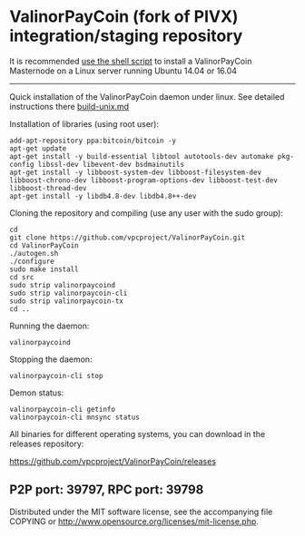ValinorPayCoin (fork of PIVX) integration/staging repository
======================================


It is recommended [use the shell script](https://github.com/vpcproject/vpcinstall) to install a ValinorPayCoin Masternode on a Linux server running Ubuntu 14.04 or 16.04

***

Quick installation of the ValinorPayCoin daemon under linux. See detailed instructions there [build-unix.md](build-unix.md)

Installation of libraries (using root user):

    add-apt-repository ppa:bitcoin/bitcoin -y
    apt-get update
    apt-get install -y build-essential libtool autotools-dev automake pkg-config libssl-dev libevent-dev bsdmainutils
    apt-get install -y libboost-system-dev libboost-filesystem-dev libboost-chrono-dev libboost-program-options-dev libboost-test-dev libboost-thread-dev
    apt-get install -y libdb4.8-dev libdb4.8++-dev

Cloning the repository and compiling (use any user with the sudo group):

    cd
    git clone https://github.com/vpcproject/ValinorPayCoin.git
    cd ValinorPayCoin
    ./autogen.sh
    ./configure
    sudo make install
    cd src
    sudo strip valinorpaycoind
    sudo strip valinorpaycoin-cli
    sudo strip valinorpaycoin-tx
    cd ..

Running the daemon:

    valinorpaycoind 

Stopping the daemon:

    valinorpaycoin-cli stop

Demon status:

    valinorpaycoin-cli getinfo
    valinorpaycoin-cli mnsync status

All binaries for different operating systems, you can download in the releases repository:

https://github.com/vpcproject/ValinorPayCoin/releases

P2P port: 39797, RPC port: 39798
-
Distributed under the MIT software license, see the accompanying file COPYING or http://www.opensource.org/licenses/mit-license.php.
